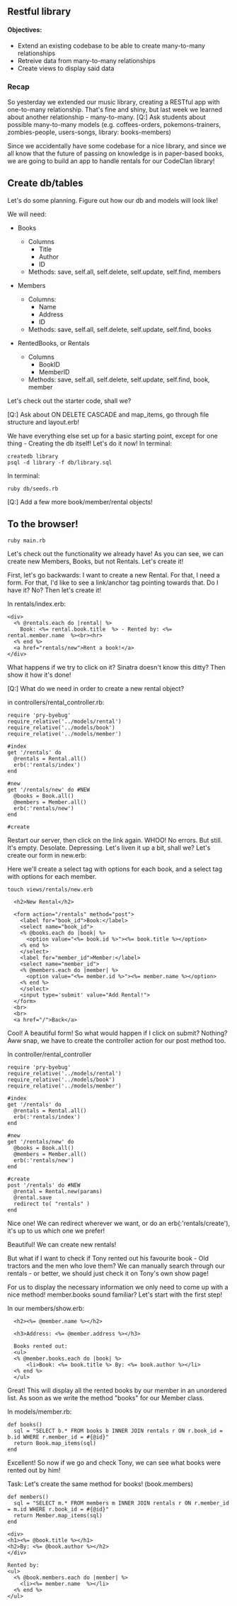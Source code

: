 ## Restful library

#### Objectives:

  - Extend an existing codebase to be able to create many-to-many relationships
  - Retreive data from many-to-many relationships
  - Create views to display said data

### Recap

So yesterday we extended our music library, creating a RESTful app with one-to-many relationship. That's fine and shiny, but last week we learned about another relationship - many-to-many.
[Q:] Ask students about possible many-to-many models (e.g. coffees-orders, pokemons-trainers, zombies-people, users-songs, library: books-members)

Since we accidentally have some codebase for a nice library, and since we all know that the future of passing on knowledge is in paper-based books, we are going to build an app to handle rentals for our CodeClan library!

## Create db/tables

Let's do some planning. Figure out how our db and models will look like!

We will need:

- Books
  - Columns
    - Title
    - Author
    - ID
  - Methods: save, self.all, self.delete, self.update, self.find, members

- Members
  - Columns:
    - Name
    - Address
    - ID
  - Methods: save, self.all, self.delete, self.update, self.find, books

- RentedBooks, or Rentals
  - Columns
    - BookID
    - MemberID
  - Methods: save, self.all, self.delete, self.update, self.find, book, member

Let's check out the starter code, shall we?

[Q:] Ask about ON DELETE CASCADE and map_items, go through file structure and layout.erb!

We have everything else set up for a basic starting point, except for one thing - Creating the db itself! Let's do it now!
In terminal:

```
createdb library
psql -d library -f db/library.sql
```

In terminal:
```
ruby db/seeds.rb
```

[Q:] Add a few more book/member/rental objects!

## To the browser!
```
ruby main.rb
```
Let's check out the functionality we already have!
As you can see, we can create new Members, Books, but not Rentals. Let's create it!

First, let's go backwards: I want to create a new Rental. For that, I need a form. For that, I'd like to see a link/anchor tag pointing towards that. Do I have it? No? Then let's create it!

In rentals/index.erb:

```
<div>
  <% @rentals.each do |rental| %>
    Book: <%= rental.book.title  %> - Rented by: <%= rental.member.name  %><br><hr>
  <% end %>
  <a href="rentals/new">Rent a book!</a>
</div>
```

What happens if we try to click on it? Sinatra doesn't know this ditty? Then show it how it's done!

[Q:] What do we need in order to create a new rental object?

in controllers/rental_controller.rb:

```
require 'pry-byebug'
require_relative('../models/rental')
require_relative('../models/book')
require_relative('../models/member')

#index
get '/rentals' do
  @rentals = Rental.all()
  erb(:'rentals/index')
end

#new
get '/rentals/new' do #NEW
  @books = Book.all()
  @members = Member.all()
  erb(:'rentals/new')
end

#create
```

Restart our server, then click on the link again. WHOO! No errors.
But still. It's empty. Desolate. Depressing. Let's liven it up a bit, shall we?
Let's create our form in new.erb:

Here we'll create a select tag with options for each book, and a select tag with options for each member.


```
touch views/rentals/new.erb
```

```
  <h2>New Rental</h2>

  <form action="/rentals" method="post">
    <label for="book_id">Book:</label>
    <select name="book_id">
    <% @books.each do |book| %>
      <option value="<%= book.id %>"><%= book.title %></option>
    <% end %>
    </select>
    <label for="member_id">Member:</label>
    <select name="member_id">
    <% @members.each do |member| %>
      <option value="<%= member.id %>"><%= member.name %></option>
    <% end %>
    </select>
    <input type='submit' value="Add Rental!">
  </form>
  <br>
  <br>
  <a href="/">Back</a>
```

Cool! A beautiful form! So what would happen if I click on submit? Nothing? Aww snap, we have to create the controller action for our post method too.

In controller/rental_controller

```
require 'pry-byebug'
require_relative('../models/rental')
require_relative('../models/book')
require_relative('../models/member')

#index
get '/rentals' do
  @rentals = Rental.all()
  erb(:'rentals/index')
end

#new
get '/rentals/new' do
  @books = Book.all()
  @members = Member.all()
  erb(:'rentals/new')
end

#create
post '/rentals' do #NEW
  @rental = Rental.new(params)
  @rental.save
  redirect to( "rentals" )
end
```

Nice one! We can redirect wherever we want, or do an erb(:'rentals/create'), it's up to us which one we prefer!

Beautiful! We can create new rentals!

But what if I want to check if Tony rented out his favourite book - Old tractors and the men who love them? We can manually search through our rentals - or better, we should just check it on Tony's own show page!

For us to display the necessary information we only need to come up with a nice method! member.books sound familiar? Let's start with the first step!

In our members/show.erb:

```
  <h2><%= @member.name %></h2>

  <h3>Address: <%= @member.address %></h3>

  Books rented out:
  <ul>
  <% @member.books.each do |book| %>
      <li>Book: <%= book.title %> By: <%= book.author %></li>
  <% end %>
  </ul>
```

Great! This will display all the rented books by our member in an unordered list. As soon as we write the method "books" for our Member class.

In models/member.rb:

```
def books()
  sql = "SELECT b.* FROM books b INNER JOIN rentals r ON r.book_id = b.id WHERE r.member_id = #{@id}"
  return Book.map_items(sql)
end
```


Excellent! So now if we go and check Tony, we can see what books were rented out by him!

Task:
  Let's create the same method for books! (book.members)

  ```
  def members()
    sql = "SELECT m.* FROM members m INNER JOIN rentals r ON r.member_id = m.id WHERE r.book_id = #{@id}"
    return Member.map_items(sql)
  end
  ```

  ```
  <div>
  <h1><%= @book.title %></h1>
  <h2>By: <%= @book.author %></h2>
  </div>

  Rented by:
  <ul>
    <% @book.members.each do |member| %>
      <li><%= member.name  %></li>
    <% end %>
  </ul>
  ```
